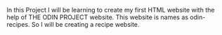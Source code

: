 In this Project I will be learning to create my first HTML website with the help of THE ODIN PROJECT website. This website is names as odin-recipes. So I will be creating a recipe website.